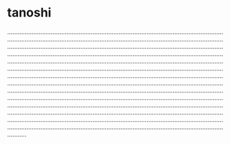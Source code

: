 # tanoshi
...................................................................................................................................................................................................................................................................................................................................................................................................................................................................................................................................................................................................................................................................................................................................................................................................................................................................................................................................................................................................................................................................................................................................................................................................................................................................................................................................................................................................................................................................................................................................................................................................................................................................................................................................................................................................................